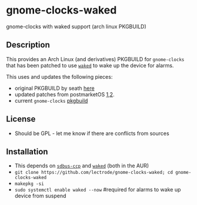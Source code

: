 # gnome-clocks-waked
gnome-clocks with waked support (arch linux PKGBUILD)

## Description
This provides an Arch Linux (and derivatives) PKGBUILD for `gnome-clocks` that has been patched to use [`waked`](https://aur.archlinux.org/packages/waked-git) to wake up the device for alarms.

This uses and updates the following pieces:
* original PKGBUILD by seath [here](https://gitlab.com/seath1/pkgbuild)
* updated patches from postmarketOS [1](https://gitlab.com/postmarketOS/pmaports/-/issues/1170),[2](https://gitlab.alpinelinux.org/alpine/aports/-/tree/master/community/gnome-clocks).
* current `gnome-clocks` [pkgbuild](https://github.com/archlinux/svntogit-packages/blob/packages/gnome-clocks/trunk/PKGBUILD)

## License
* Should be GPL - let me know if there are conflicts from sources

## Installation
* This depends on [`sdbus-ccp`](https://aur.archlinux.org/pkgbase/sdbus-cpp) and [`waked`](https://aur.archlinux.org/packages/waked-git) (both in the AUR)
* `git clone https://github.com/lectrode/gnome-clocks-waked; cd gnome-clocks-waked`
* `makepkg -si`
* `sudo systemctl enable waked --now` #required for alarms to wake up device from suspend

